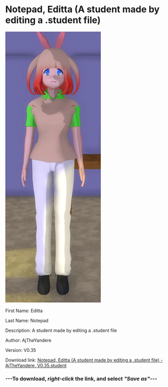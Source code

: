 # Notepad, Editta (A student made by editing a .student file)

<img src = "https://raw.githubusercontent.com/Arbiter1223/Daigaku-Gurashi-Custom-Students/master/Students/Files/Notepad%2C%20Editta%20(A%20student%20made%20by%20editing%20a%20.student%20file).png">

First Name: Editta

Last Name: Notepad

Description: A student made by editing a .student file

Author: AjTheYandere

Version: V0.35

Download link: <a href="https://raw.githubusercontent.com/Arbiter1223/Daigaku-Gurashi-Custom-Students/master/Students/Files/Notepad%2C%20Editta%20(A%20student%20made%20by%20editing%20a%20.student%20file)%20-%20AjTheYandere%2C%20V0.35.student">Notepad, Editta (A student made by editing a .student file) - AjTheYandere, V0.35.student</a>

### ---**To download, _right-click_ the link, and select _"Save as"_**---
